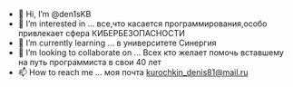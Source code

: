 - 👋 Hi, I’m @den1sKB
- 👀 I’m interested in ... все,что касается программирования,особо привлекает сфера КИБЕРБЕЗОПАСНОСТИ
- 🌱 I’m currently learning ...                                              в университете Синергия
- 💞️ I’m looking to collaborate on ... Всех кто желает помочь вставшему на путь программиста в свои 40 лет
- 📫 How to reach me ... моя почта kurochkin_denis81@mail.ru

<!---
den1sKB/den1sKB is a ✨ special ✨ repository because its `README.md` (this file) appears on your GitHub profile.
You can click the Preview link to take a look at your changes.
--->
